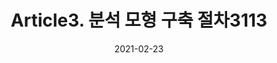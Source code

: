 ---
title:  "Article3. 분석 모형 구축 절차3113"

categories:
  - 빅데이터 분석 기사
tags: 
  - Part3. 빅데이터 모델링
  - Chapter1. 분석 모형 설계
  - Section1. 분석 절차 수립
  - Article3. 분석 모형 구축 절차

toc: true
toc_sticky: true
 
date: 2021-02-23
last_modified_at: 2021-02-25
---